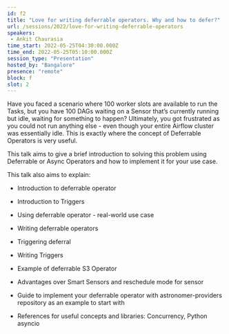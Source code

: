 ```yaml
---
id: f2
title: "Love for writing deferrable operators. Why and how to defer?"
url: /sessions/2022/love-for-writing-deferrable-operators
speakers:
 - Ankit Chaurasia
time_start: 2022-05-25T04:30:00.000Z
time_end: 2022-05-25T05:10:00.000Z
session_type: "Presentation"
hosted_by: "Bangalore"
presence: "remote"
block: f
slot: 2
---
```


Have you faced a scenario where 100 worker slots are available to run the Tasks, but you have 100 DAGs waiting on a Sensor that’s currently running but idle, waiting for something to happen? Ultimately, you got frustrated as you could not run anything else - even though your entire Airflow cluster was essentially idle. This is exactly where the concept of Deferrable Operators is very useful. 
 
 
 
 This talk aims to give a brief introduction to solving this problem using Deferrable or Async Operators and how to implement it for your use case.
 
 
 
 This talk also aims to explain:
 
 - Introduction to deferrable operator
 
 - Introduction to Triggers
 
 - Using deferrable operator - real-world use case
 
 - Writing deferrable operators
 
  - Triggering deferral
 
  - Writing Triggers
 
 - Example of deferrable S3 Operator
 
 - Advantages over Smart Sensors and reschedule mode for sensor
 
 - Guide to implement your deferrable operator with astronomer-providers repository as an example to start with
 
 - References for useful concepts and libraries: Concurrency, Python asyncio